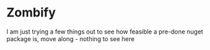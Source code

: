 Zombify
=========

I am just trying a few things out to see how feasible a pre-done nuget package is, move along - nothing to see here
